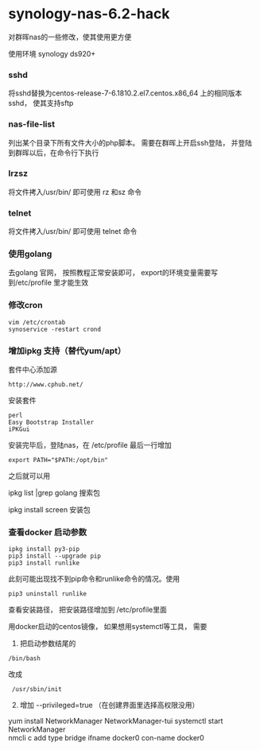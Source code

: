# synology-nas-6.2-hack
对群晖nas的一些修改，使其使用更方便

使用环境 synology ds920+

### sshd

将sshd替换为centos-release-7-6.1810.2.el7.centos.x86_64 上的相同版本sshd， 使其支持sftp


### nas-file-list

列出某个目录下所有文件大小的php脚本。 需要在群晖上开启ssh登陆， 并登陆到群晖以后，在命令行下执行

### lrzsz

将文件拷入/usr/bin/ 即可使用 rz 和sz 命令

### telnet

将文件拷入/usr/bin/ 即可使用 telnet 命令

### 使用golang

去golang 官网， 按照教程正常安装即可， export的环境变量需要写到/etc/profile 里才能生效

### 修改cron
```
vim /etc/crontab
synoservice -restart crond
```

### 增加ipkg 支持（替代yum/apt）
套件中心添加源
```
http://www.cphub.net/
```
安装套件 
```
perl
Easy Bootstrap Installer
iPKGui
```
安装完毕后，登陆nas，在 /etc/profile 最后一行增加
```
export PATH="$PATH:/opt/bin"
```
之后就可以用  

ipkg list |grep golang 搜索包

ipkg install screen 安装包

### 查看docker 启动参数
```
ipkg install py3-pip
pip3 install --upgrade pip
pip3 install runlike
```
此刻可能出现找不到pip命令和runlike命令的情况。使用 
```
pip3 uninstall runlike
```
查看安装路径， 把安装路径增加到 /etc/profile里面

用docker启动的centos镜像， 如果想用systemctl等工具， 需要

1. 把启动参数结尾的
```
/bin/bash
```
改成
```
 /usr/sbin/init
```

2. 增加 --privileged=true   （在创建界面里选择高权限没用）

yum install NetworkManager  NetworkManager-tui
 systemctl start NetworkManager  
 nmcli c add type bridge ifname docker0 con-name docker0

